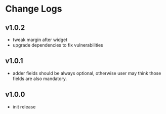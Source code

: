 # Change Logs

## v1.0.2

 - tweak margin after widget
 - upgrade dependencies to fix vulnerabilities


## v1.0.1

 - adder fields should be always optional, otherwise user may think those fields are also mandatory.


## v1.0.0

 - init release

